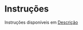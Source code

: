 # Instruções


  Instruções disponíveis em [Descrição](https://docs.google.com/document/d/1qudIlZ7_75K9r-rzxKJiwT7dvzjogcquUrBi1Ut-L4c/edit?usp=share_link) 